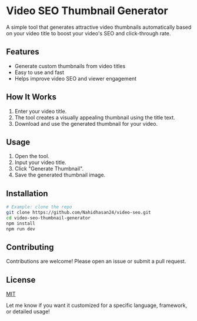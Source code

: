 
# Video SEO Thumbnail Generator

A simple tool that generates attractive video thumbnails automatically based on your video title to boost your video's SEO and click-through rate.

## Features

- Generate custom thumbnails from video titles
- Easy to use and fast
- Helps improve video SEO and viewer engagement

## How It Works

1. Enter your video title.
2. The tool creates a visually appealing thumbnail using the title text.
3. Download and use the generated thumbnail for your video.

## Usage

1. Open the tool.
2. Input your video title.
3. Click "Generate Thumbnail".
4. Save the generated thumbnail image.


## Installation

```bash
# Example: clone the repo
git clone https://github.com/Nahidhasan24/video-seo.git
cd video-seo-thumbnail-generator
npm install
npm run dev
````

## Contributing

Contributions are welcome! Please open an issue or submit a pull request.

## License

[MIT](LICENSE)



Let me know if you want it customized for a specific language, framework, or detailed usage!

